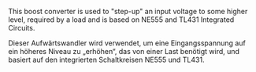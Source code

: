 This boost converter is used to "step-up" an input voltage to some higher level, required by a load and is based on NE555 and TL431 Integrated Circuits.

Dieser Aufwärtswandler wird verwendet, um eine Eingangsspannung auf ein höheres Niveau zu „erhöhen“, das von einer Last benötigt wird, und basiert auf den integrierten Schaltkreisen NE555 und TL431.
